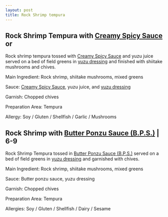 ```yaml
---
layout: post
title: Rock Shrimp tempura
---
```


## Rock Shrimp Tempura with [Creamy Spicy Sauce](../sauces/creamy-spicy-sauce.md) or 

Rock shrimp tempura tossed with [Creamy Spicy Sauce](../sauces/creamy-spicy-sauce.md) and yuzu juice served on a bed of field greens in [yuzu dressing](../sauces/yuzu-dressing.md) and finished with shiitake mushrooms and chives.

Main Ingredient: Rock shrimp, shiitake mushrooms, mixed greens


Sauce: [Creamy Spicy Sauce](../sauces/creamy-spicy-sauce.md), yuzu juice, and [yuzu dressing](../sauces/yuzu-dressing.md)

Garnish: Chopped chives

Preparation Area: Tempura

Allergy: Soy / Gluten / Shellfish / Garlic / Mushrooms

## Rock Shrimp with [Butter Ponzu Sauce (B.P.S.)](../sauces/butter-ponzu-sauce.md) | 6-9 
  Rock Shrimp Tempura tossed in [Butter Ponzu Sauce (B.P.S.)](../sauces/butter-ponzu-sauce.md) served on a bed of field greens in [yuzu dressing](../sauces/yuzu-dressing.md) and garnished with chives.
  
  Main Ingredient: Rock shrimp, shiitake mushrooms, mixed greens
  
  Sauce: Butter ponzu sauce, yuzu dressing 
  
  Garnish: Chopped chives
  
  Preparation Area: Tempura
  
  Allergies: Soy / Gluten / Shellfish / Dairy / Sesame